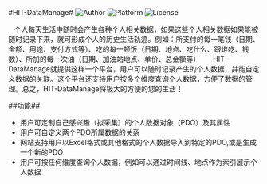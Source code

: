 #HIT-DataManage#
![Author](https://img.shields.io/badge/Author-Doge-blue.svg)  ![Platform](https://img.shields.io/badge/Platform-Windows%2CLinux-green.svg) ![License](https://img.shields.io/badge/license-GPL-blue.svg)
　

&nbsp;&nbsp; 个人每天生活中随时会产生各种个人相关数据，如果这些个人相关数据如果能被随时记录下来，就可形成个人的历史生活轨迹。例如：所支付的每一笔钱（日期、金额、用途、支付方式等）、吃的每一顿饭（日期、地点、吃什么、跟谁吃、钱数）、所加的每一次油（日期、加油站地点、单价、总金额等）
　&nbsp;&nbsp;HIT-DataManage就提供这样一个平台，用户可以随时记录产生的个人数据，并能自定义数据的关联。这个平台还支持用户按多个维度查询个人数据，方便了数据的管理。总之，HIT-DataManage将极大的方便的您的生活！

##功能##
* 用户可定制自己感兴趣（拟采集）的个人数据对象（PDO）及其属性
* 用户可自定义两个PDO所属数据的关系
* 网站支持用户以Excel格式或其他格式的个人数据导入到特定的PDO,或是生成一个新的PDO
* 用户可按任何维度查询个人数据，例如可以通过时间线、地点作为索引展示个人数据
